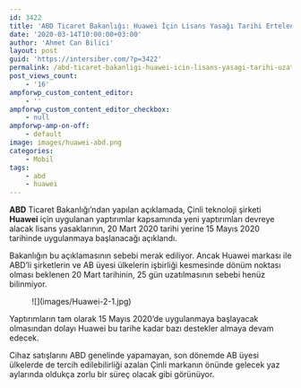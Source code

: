 ```yaml
---
id: 3422
title: 'ABD Ticaret Bakanlığı: Huawei İçin Lisans Yasağı Tarihi Ertelendi'
date: '2020-03-14T10:00:00+03:00'
author: 'Ahmet Can Bilici'
layout: post
guid: 'https://intersiber.com/?p=3422'
permalink: /abd-ticaret-bakanligi-huawei-icin-lisans-yasagi-tarihi-uzatildi/
post_views_count:
    - '16'
ampforwp_custom_content_editor:
    - ''
ampforwp_custom_content_editor_checkbox:
    - null
ampforwp-amp-on-off:
    - default
image: images/huawei-abd.png
categories:
    - Mobil
tags:
    - abd
    - huawei
---
```


**ABD** Ticaret Bakanlığı’ndan yapılan açıklamada, Çinli teknoloji şirketi **Huawei** için uygulanan yaptırımlar kapsamında yeni yaptırımları devreye alacak lisans yasaklarının, 20 Mart 2020 tarihi yerine 15 Mayıs 2020 tarihinde uygulanmaya başlanacağı açıklandı.

Bakanlığın bu açıklamasının sebebi merak ediliyor. Ancak Huawei markası ile ABD’li şirketlerin ve AB üyesi ülkelerin işbirliği kesmesinde dönüm noktası olması beklenen 20 Mart tarihinin, 25 gün uzatılmasının sebebi henüz bilinmiyor.

<figure class="wp-block-image size-large">![](images/Huawei-2-1.jpg)</figure>Yaptırımların tam olarak 15 Mayıs 2020’de uygulanmaya başlayacak olmasından dolayı Huawei bu tarihe kadar bazı destekler almaya devam edecek.

Cihaz satışlarını ABD genelinde yapamayan, son dönemde AB üyesi ülkelerde de tercih edilebilirliği azalan Çinli markanın önünde gelecek yaz aylarında oldukça zorlu bir süreç olacak gibi görünüyor.